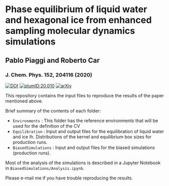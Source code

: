 # Phase equilibrium of liquid water and hexagonal ice from enhanced sampling molecular dynamics simulations
## Pablo Piaggi and Roberto Car
### J. Chem. Phys. 152, 204116 (2020)
[![DOI](http://img.shields.io/badge/DOI-10.1063%2F5.0011140-blue)](https://doi.org/10.1063/5.0011140)
[![plumID:20.010](https://www.plumed-nest.org/eggs/20/010/badge.svg)](https://www.plumed-nest.org/eggs/20/010/)
[![arXiv](http://img.shields.io/badge/arXiv-2004.08465-B31B1B.svg)](https://arxiv.org/abs/2004.08465)

This repository contains the input files to reproduce the results of the paper mentioned above. 

Brief summary of the contents of each folder:
* ```Environments``` : This folder has the reference environments that will be used for the definition of the CV
* ```Equilibration``` : Input and output files for the equilibration of liquid water and ice Ih. Distributions of the kernel and equilibrium box sizes for production runs.
* ```BiasedSimulations``` : Input and output files for the biased simulations (production runs).

Most of the analysis of the simulations is described in a Jupyter Notebook in ```BiasedSimulations/Analysis.ipynb```.

Please e-mail me if you have trouble reproducing the results.
